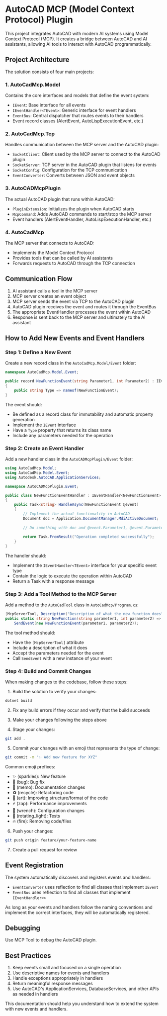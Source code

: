 # AutoCAD MCP (Model Context Protocol) Plugin

This project integrates AutoCAD with modern AI systems using Model Context Protocol (MCP). It creates a bridge between AutoCAD and AI assistants, allowing AI tools to interact with AutoCAD programmatically.

## Project Architecture

The solution consists of four main projects:

### 1. AutoCadMcp.Model
Contains the core interfaces and models that define the event system:
- `IEvent`: Base interface for all events
- `IEventHandler<TEvent>`: Generic interface for event handlers
- `EventBus`: Central dispatcher that routes events to their handlers
- Event record classes (AlertEvent, AutoLispExecutionEvent, etc.)

### 2. AutoCadMcp.Tcp
Handles communication between the MCP server and the AutoCAD plugin:
- `SocketClient`: Client used by the MCP server to connect to the AutoCAD plugin
- `SocketServer`: TCP server in the AutoCAD plugin that listens for events
- `SocketConfig`: Configuration for the TCP communication
- `EventConverter`: Converts between JSON and event objects

### 3. AutoCADMcpPlugin
The actual AutoCAD plugin that runs within AutoCAD:
- `PluginExtension`: Initializes the plugin when AutoCAD starts
- `McpCommand`: Adds AutoCAD commands to start/stop the MCP server
- Event handlers (AlertEventHandler, AutoLispExecutionHandler, etc.)

### 4. AutoCadMcp
The MCP server that connects to AutoCAD:
- Implements the Model Context Protocol
- Provides tools that can be called by AI assistants
- Forwards requests to AutoCAD through the TCP connection

## Communication Flow

1. AI assistant calls a tool in the MCP server
2. MCP server creates an event object
3. MCP server sends the event via TCP to the AutoCAD plugin
4. AutoCAD plugin receives the event and routes it through the EventBus
5. The appropriate EventHandler processes the event within AutoCAD
6. Response is sent back to the MCP server and ultimately to the AI assistant

## How to Add New Events and Event Handlers

### Step 1: Define a New Event

Create a new record class in the `AutoCadMcp.Model/Event` folder:

```csharp
namespace AutoCadMcp.Model.Event;

public record NewFunctionEvent(string Parameter1, int Parameter2) : IEvent
{
    public string Type => nameof(NewFunctionEvent);
}
```

The event should:
- Be defined as a record class for immutability and automatic property generation
- Implement the `IEvent` interface
- Have a `Type` property that returns its class name
- Include any parameters needed for the operation

### Step 2: Create an Event Handler

Add a new handler class in the `AutoCADMcpPlugin/Event` folder:

```csharp
using AutoCadMcp.Model;
using AutoCadMcp.Model.Event;
using Autodesk.AutoCAD.ApplicationServices;

namespace AutoCADMcpPlugin.Event;

public class NewFunctionEventHandler : IEventHandler<NewFunctionEvent>
{
    public Task<string> HandleAsync(NewFunctionEvent @event)
    {
        // Implement the actual functionality in AutoCAD
        Document doc = Application.DocumentManager.MdiActiveDocument;
        
        // Do something with doc and @event.Parameter1, @event.Parameter2
        
        return Task.FromResult("Operation completed successfully");
    }
}
```

The handler should:
- Implement the `IEventHandler<TEvent>` interface for your specific event type
- Contain the logic to execute the operation within AutoCAD
- Return a Task<string> with a response message

### Step 3: Add a Tool Method to the MCP Server

Add a method to the `AutoCadTool` class in `AutoCadMcp/Program.cs`:

```csharp
[McpServerTool, Description("Description of what the new function does")]
public static string NewFunction(string parameter1, int parameter2) => 
    SendEvent(new NewFunctionEvent(parameter1, parameter2));
```

The tool method should:
- Have the `[McpServerTool]` attribute
- Include a description of what it does
- Accept the parameters needed for the event
- Call `SendEvent` with a new instance of your event

### Step 4: Build and Commit Changes

When making changes to the codebase, follow these steps:

1. Build the solution to verify your changes:
```bash
dotnet build
```

2. Fix any build errors if they occur and verify that the build succeeds

3. Make your changes following the steps above

4. Stage your changes:
```bash
git add .
```

5. Commit your changes with an emoji that represents the type of change:
```bash
git commit -m "✨ Add new feature for XYZ"
```

Common emoji prefixes:
- ✨ (sparkles): New feature
- 🐛 (bug): Bug fix
- 📝 (memo): Documentation changes
- ♻️ (recycle): Refactoring code
- 🎨 (art): Improving structure/format of the code
- ⚡️ (zap): Performance improvements
- 🔧 (wrench): Configuration changes
- 🚨 (rotating_light): Tests
- 🔥 (fire): Removing code/files

6. Push your changes:
```bash
git push origin feature/your-feature-name
```

7. Create a pull request for review

## Event Registration

The system automatically discovers and registers events and handlers:

- `EventConverter` uses reflection to find all classes that implement `IEvent`
- `EventBus` uses reflection to find all classes that implement `IEventHandler<>`

As long as your events and handlers follow the naming conventions and implement the correct interfaces, they will be automatically registered.

## Debugging
Use MCP Tool to debug the AutoCAD plugin.

## Best Practices

1. Keep events small and focused on a single operation
2. Use descriptive names for events and handlers
3. Handle exceptions appropriately in handlers
4. Return meaningful response messages
5. Use AutoCAD's ApplicationServices, DatabaseServices, and other APIs as needed in handlers

This documentation should help you understand how to extend the system with new events and handlers.
